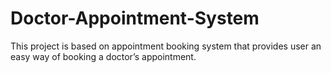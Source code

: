 # Doctor-Appointment-System
This project is based on appointment booking system that provides user an easy way of booking a doctor’s appointment.
